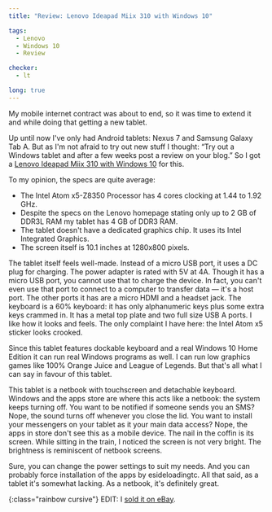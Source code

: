 ```yaml
---
title: "Review: Lenovo Ideapad Miix 310 with Windows 10"

tags:
  - Lenovo
  - Windows 10
  - Review

checker:
  - lt

long: true
---
```


My mobile internet contract was about to end, so it was time to extend it and while doing that getting a new tablet.

Up until now I've only had Android tablets: Nexus 7 and Samsung Galaxy Tab A.
But as I'm not afraid to try out new stuff I thought: “Try out a Windows tablet and after a few weeks post a review on your blog.”
So I got a [Lenovo Ideapad Miix 310 with Windows 10](https://www.lenovo.com/us/en/tablets/windows-tablets/miix-series/Lenovo-IdeaPad-Miix-310/p/88EMMX30692) for this.

To my opinion, the specs are quite average:

- The Intel Atom x5-Z8350 Processor has 4 cores clocking at 1.44 to 1.92 GHz.
- Despite the specs on the Lenovo homepage stating only up to 2 GB of DDR3L RAM my tablet has 4 GB of DDR3 RAM.
- The tablet doesn't have a dedicated graphics chip. It uses its Intel Integrated Graphics.
- The screen itself is 10.1 inches at 1280x800 pixels.

The tablet itself feels well-made.
Instead of a micro USB port, it uses a DC plug for charging.
The power adapter is rated with 5V at 4A.
Though it has a micro USB port, you cannot use that to charge the device.
In fact, you can't even use that port to connect to a computer to transfer data — it's a host port.
The other ports it has are a micro HDMI and a headset jack.
The keyboard is a 60% keyboard: it has only alphanumeric keys plus some extra keys crammed in.
It has a metal top plate and two full size USB A ports.
I like how it looks and feels.
The only complaint I have here: the Intel Atom x5 sticker looks crooked.

Since this tablet features dockable keyboard and a real Windows 10 Home Edition it can run real Windows programs as well.
I can run low graphics games like 100% Orange Juice and League of Legends.
But that's all what I can say in favour of this tablet.

This tablet is a netbook with touchscreen and detachable keyboard.
Windows and the apps store are where this acts like a netbook: the system keeps turning off.
You want to be notified if someone sends you an SMS?
Nope, the sound turns off whenever you close the lid.
You want to install your messengers on your tablet as it your main data access?
Nope, the apps in store don't see this as a mobile device.
The nail in the coffin is its screen.
While sitting in the train, I noticed the screen is not very bright.
The brightness is reminiscent of netbook screens.

Sure, you can change the power settings to suit my needs.
And you can probably force installation of the apps by  esideloadingtc.
All that said, as a tablet it's somewhat lacking.
As a netbook, it's definitely great.

{:class="rainbow cursive"}
EDIT: I [sold it on eBay](https://www.ebay.de/itm/282884099950?ssPageName=STRK:MESELX:IT&_trksid=p3984.m1558.l2649).
